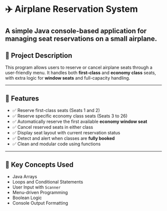 # ✈️ Airplane Reservation System

A simple Java console-based application for managing seat reservations on a small airplane. 
---

## 📌 Project Description

This program allows users to reserve or cancel airplane seats through a user-friendly menu. It handles both **first-class** and **economy class** seats, with extra logic for **window seats** and full-capacity handling.

---

## 🎯 Features

- ✅ Reserve first-class seats (Seats 1 and 2)
- ✅ Reserve specific economy class seats (Seats 3 to 26)
- ✅ Automatically reserve the first available **economy window seat**
- ✅ Cancel reserved seats in either class
- ✅ Display seat layout with current reservation status
- ✅ Detect and alert when classes are **fully booked**
- ✅ Clean and modular code using functions

---

## 🧠 Key Concepts Used

- Java Arrays
- Loops and Conditional Statements
- User Input with `Scanner`
- Menu-driven Programming
- Boolean Logic
- Console Output Formatting

